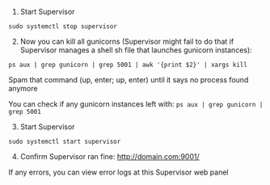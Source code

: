 
1. Start Supervisor
```
sudo systemctl stop supervisor
``` 

2. Now you can kill all gunicorns (Supervisor might fail to do that if Supervisor manages a shell sh file that launches gunicorn instances):
```
ps aux | grep gunicorn | grep 5001 | awk '{print $2}' | xargs kill
```

Spam that command (up, enter; up, enter) until it says no process found anymore

You can check if any gunicorn instances left with: `ps aux | grep gunicorn | grep 5001`

3. Start Supervisor
```
sudo systemctl start supervisor
```

4. Confirm Supervisor ran fine:
http://domain.com:9001/

If any errors, you can view error logs at this Supervisor web panel